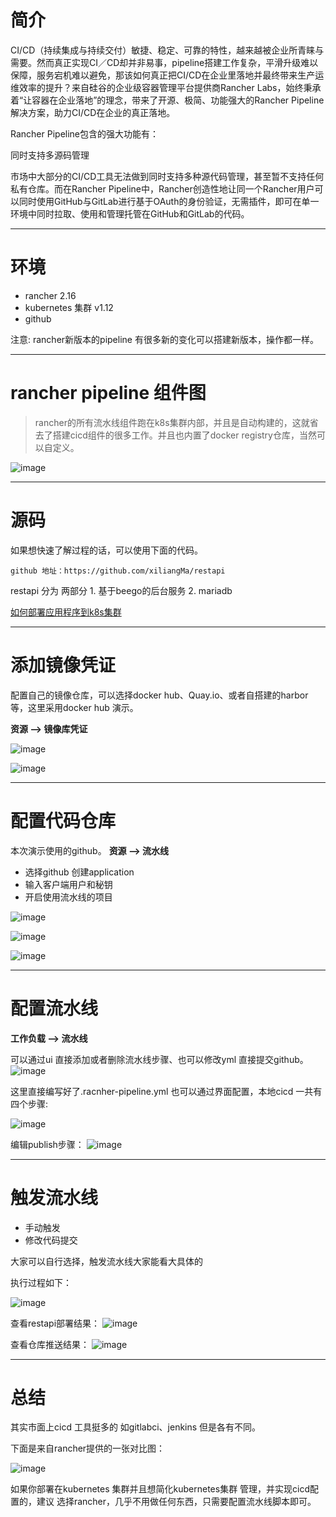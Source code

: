# 简介

CI/CD（持续集成与持续交付）敏捷、稳定、可靠的特性，越来越被企业所青睐与需要。然而真正实现CI／CD却并非易事，pipeline搭建工作复杂，平滑升级难以保障，服务宕机难以避免，那该如何真正把CI/CD在企业里落地并最终带来生产运维效率的提升？来自硅谷的企业级容器管理平台提供商Rancher Labs，始终秉承着“让容器在企业落地”的理念，带来了开源、极简、功能强大的Rancher Pipeline解决方案，助力CI/CD在企业的真正落地。

Rancher Pipeline包含的强大功能有：

同时支持多源码管理

市场中大部分的CI/CD工具无法做到同时支持多种源代码管理，甚至暂不支持任何私有仓库。而在Rancher Pipeline中，Rancher创造性地让同一个Rancher用户可以同时使用GitHub与GitLab进行基于OAuth的身份验证，无需插件，即可在单一环境中同时拉取、使用和管理托管在GitHub和GitLab的代码。

---


# 环境
 - rancher 2.16
 - kubernetes 集群 v1.12
 - github

注意: rancher新版本的pipeline 有很多新的变化可以搭建新版本，操作都一样。

---

# rancher pipeline 组件图
> rancher的所有流水线组件跑在k8s集群内部，并且是自动构建的，这就省去了搭建cicd组件的很多工作。并且也内置了docker registry仓库，当然可以自定义。

![image](https://github.com/xiliangMa/mscloud/blob/master/images/rancher/rancher-cicd-model.png)


---

# 源码
如果想快速了解过程的话，可以使用下面的代码。
    
    github 地址：https://github.com/xiliangMa/restapi

restapi 分为 两部分 1. 基于beego的后台服务 2. mariadb 

[如何部署应用程序到k8s集群](https://blog.csdn.net/weixin_41806245/article/details/93745532)


---
    
# 添加镜像凭证
配置自己的镜像仓库，可以选择docker hub、Quay.io、或者自搭建的harbor等，这里采用docker hub 演示。

**资源 --> 镜像库凭证**

![image](https://github.com/xiliangMa/mscloud/blob/master/images/rancher/racnher-registry.png)

![image](https://github.com/xiliangMa/mscloud/blob/master/images/rancher/rancher-pipeline-hub.png)

---

# 配置代码仓库
本次演示使用的github。
**资源 --> 流水线**
- 选择github 创建application
- 输入客户端用户和秘钥
- 开启使用流水线的项目

![image](https://github.com/xiliangMa/mscloud/blob/master/images/rancher/rancher-cicd-github.png)

![image](https://github.com/xiliangMa/mscloud/blob/master/images/rancher/github-application.png)

![image](https://github.com/xiliangMa/mscloud/blob/master/images/rancher/rancher-cicd-github-restapi-enable.png)


---

# 配置流水线
**工作负载 --> 流水线**


可以通过ui 直接添加或者删除流水线步骤、也可以修改yml 直接提交github。
![image](https://github.com/xiliangMa/mscloud/blob/master/images/rancher/rancher-cicd-setting.png)

这里直接编写好了.racnher-pipeline.yml 也可以通过界面配置，本地cicd 一共有四个步骤:

![image](https://github.com/xiliangMa/mscloud/blob/master/images/rancher/rancher-cicd-stages.png)

编辑publish步骤：
![image](https://github.com/xiliangMa/mscloud/blob/master/images/rancher/rancher-cicd-stages-setting.png)


---

# 触发流水线
 - 手动触发
 - 修改代码提交

大家可以自行选择，触发流水线大家能看大具体的

执行过程如下：

![image](https://github.com/xiliangMa/mscloud/blob/master/images/rancher/racnher-cicd-logs.png)

查看restapi部署结果：
![image](https://github.com/xiliangMa/mscloud/blob/master/images/rancher/rancher-cicd-restapi.png)

查看仓库推送结果：
![image](https://github.com/xiliangMa/mscloud/blob/master/images/rancher/restapi-cicd.png)


---

# 总结

其实市面上cicd 工具挺多的 如gitlabci、jenkins 但是各有不同。

下面是来自rancher提供的一张对比图：


![image](https://github.com/xiliangMa/mscloud/blob/master/images/rancher/cicd-vs.png)


如果你部署在kubernetes 集群并且想简化kubernetes集群 管理，并实现cicd配置的，建议 选择rancher，几乎不用做任何东西，只需要配置流水线脚本即可。


